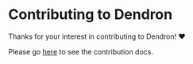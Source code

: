 # Contributing to Dendron

Thanks for your interest in contributing to Dendron! ❤️

Please go [here](https://www.dendron.so/notes/64f0e2d5-2c83-43df-9144-40f2c68935aa.html) to see the contribution docs.

